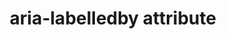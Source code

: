 ---
title: "aria-labelledby attribute"
description: ""
category: html
keywords: accessibility
last_test_date: "2019-02-28"
test_url: "/tests/html-ARIA.html"
test_results_url: "https://app.emailonacid.com/app/acidtest/7YEJc8itgQA23oSz9yaDB2rg6MHiItQgtKbflcOSjNx48/list"
stats: {
    apple-mail: {
        macos: {
            "12.4": "y"
        },
        ios: {
            "12.1": "y"
        }
    },
    gmail: {
        desktop-webmail: {
            "2019-02": "n"
        },
        ios: {
            "2019-02": "n"
        },
        android: {
            "2019-02": "n"
        }
    },
    orange: {
        desktop-webmail: {
            "2019-08":"y"
        },
        ios: {
            "2019-08":"u"
        },
        android: {
            "2019-08":"u"
        }
    },
    outlook: {
        windows: {
            "2007": "n #1",
            "2010": "n #1",
            "2013": "n #1",
            "2016": "n #1",
            "2019": "n #1"
        },
        windows-10-mail: {
            "2019-02": "u"
        },
        macos: {
            "2019-02": "y"
        },
        outlook-com: {
            "2019-02": "n #2"
        },
        ios: {
            "2019-02": "y"
        },
        android: {
            "2019-02": "y"
        }
    },
    thunderbird: {
        macos: {
            "60.8":"n"
        }
    },
    yahoo: {
        desktop-webmail: {
            "2019-02": "n"
        },
        ios: {
            "2019-02": "n"
        },
        android: {
            "2019-02": "n"
        }
    },
    aol: {
        desktop-webmail: {
            "2019-02": "n"
        },
        ios: {
            "2019-02": "n"
        },
        android: {
            "2019-02": "n"
        }
    },
    samsung-email: {
        android: {
            "5.0.10.2": "y"
        }
    }
}
notes_by_num: {
    "1": "Buggy. `id` is removed.",
    "2": "Buggy. `id` prefix mismatched."
}
---